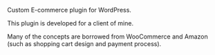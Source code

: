 Custom E-commerce plugin for WordPress. 

This plugin is developed for a client of mine. 

Many of the concepts are borrowed from WooCommerce and Amazon (such as shopping cart design and payment process). 
